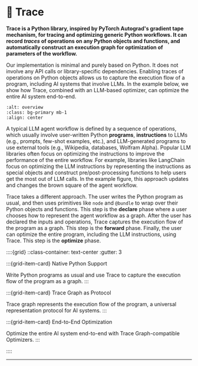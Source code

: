 # 🎯 Trace

**Trace is a Python library, inspired by PyTorch Autograd's gradient tape mechanism, for tracing and optimizing generic Python workflows. It can record *traces* of operations on any Python objects and functions, and automatically construct an execution graph for optimization of parameters of the workflow.**


Our implementation is minimal and purely based on Python. It does not involve any API calls or library-specific dependencies.
Enabling traces of operations on Python objects allows us to capture the execution flow of a program, including AI systems that involve LLMs.
In the example below, we show how Trace, combined with an LLM-based optimizer, can optimize the entire AI system end-to-end.

```{image} images/agent_workflow.png
:alt: overview
:class: bg-primary mb-1
:align: center
```

A typical LLM agent workflow is defined by a sequence of operations, which usually involve user-written Python **programs**, **instructions** to LLMs (e.g.,
prompts, few-shot examples, etc.), and LLM-generated programs to use external tools (e.g., Wikipedia, databases, Wolfram Alpha). Popular LLM libraries often focus on optimizing the instructions to improve the performance of the entire workflow.
For example, libraries like LangChain focus on optimizing the LLM instructions by representing the instructions as special objects
and construct pre/post-processing functions to help users get the most out of LLM calls. In the example figure, this approach updates
and changes the brown square of the agent workflow.

Trace takes a different approach.
The user writes the Python program as usual, and then uses primitives like `node` and `@bundle` to wrap over their Python objects and functions.
This step is the **declare** phase where a user chooses how to represent the agent workflow as a graph.
After the user has declared the inputs and operations, Trace captures the execution flow of the program as a graph. This step is the **forward** phase.
Finally, the user can optimize the entire program, including the LLM instructions, using Trace. This step is the **optimize** phase.


::::{grid}
::class-container: text-center :gutter: 3

:::{grid-item-card} Native Python Support

Write Python programs as usual and use Trace to capture the execution flow of the program as a graph.
:::

:::{grid-item-card} Trace Graph as Protocol

Trace graph represents the execution flow of the program, a universal representation protocol for AI systems.
:::

:::{grid-item-card} End-to-End Optimization

Optimize the entire AI system end-to-end with Trace Graph-compatible Optimizers.
:::

::::



----


<!-- ```{tableofcontents}
``` -->
